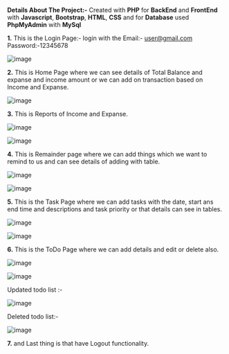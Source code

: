 **Details About The Project:-**
Created with **PHP** for **BackEnd** and **FrontEnd** with **Javascript**, **Bootstrap**, **HTML**, **CSS** and for **Database** used **PhpMyAdmin** with **MySql**

**1.** This is the Login Page:- login with the 
     Email:- user@gmail.com
     Password:-12345678

![image](https://github.com/user-attachments/assets/5d5911ec-7296-4cf7-ab49-74d216a83bf7)

**2.** This is Home Page where we can see details of Total Balance and expanse and income amount or we can add on transaction based on Income and Expanse.

![image](https://github.com/user-attachments/assets/5ca73b33-1cde-43da-8ad7-bdaadba3487d)

**3.** This is Reports of Income and Expanse.

![image](https://github.com/user-attachments/assets/385db20a-81a7-4743-82b0-546342161f4d)

![image](https://github.com/user-attachments/assets/3ac7eff9-ce79-45ea-b6e4-76ebf5fd626d)

**4.** This is Remainder page where we can add things which we want to remind to us and can see details of adding with table.

![image](https://github.com/user-attachments/assets/dfa6f370-c5e0-4b27-a4b9-73b158037216)

![image](https://github.com/user-attachments/assets/13b42e4a-8f37-4d85-a43c-c85a3084f8cd)

**5.** This is the Task Page where we can add tasks with the date, start ans end time and descriptions and task priority or that details can see in tables.

![image](https://github.com/user-attachments/assets/bc64b7b0-cb5f-457a-b4ff-b332d27d99b3)

![image](https://github.com/user-attachments/assets/b63d6e20-d4da-4ad4-92f8-f7189767bd5d)

**6.** This is the ToDo Page where we can add details and edit or delete also.

![image](https://github.com/user-attachments/assets/a13efb45-2a08-4511-9b4c-9df3fb738d32)

![image](https://github.com/user-attachments/assets/daf33d51-f28e-452b-baba-e3056c2c0bed)

Updated todo list :- 

![image](https://github.com/user-attachments/assets/69cfa9cd-4c5e-4d38-a2d7-3f56f1842c0a)

Deleted todo list:-

![image](https://github.com/user-attachments/assets/7066855a-315c-4ba7-8b5c-5f37cc8cc592)

**7.** and Last thing is that have Logout functionality.











 


